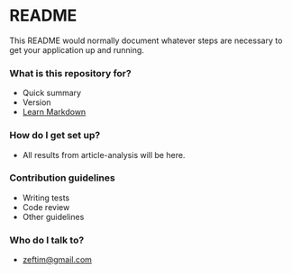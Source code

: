# README #

This README would normally document whatever steps are necessary to get your application up and running.

### What is this repository for? ###

* Quick summary
* Version
* [Learn Markdown](https://bitbucket.org/tutorials/markdowndemo)

### How do I get set up? ###

* All results from article-analysis will be here.

### Contribution guidelines ###

* Writing tests
* Code review
* Other guidelines

### Who do I talk to? ###

* zeftim@gmail.com